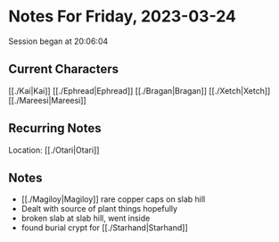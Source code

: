 # Notes For Friday, 2023-03-24
Session began at 20:06:04
## Current Characters
[[./Kai|Kai]]
[[./Ephread|Ephread]]
[[./Bragan|Bragan]]
[[./Xetch|Xetch]]
[[./Mareesi|Mareesi]]
## Recurring Notes
Location: [[./Otari|Otari]]
## Notes
- [[./Magiloy|Magiloy]] rare copper caps on slab hill
- Dealt with source of plant things hopefully
- broken slab at slab hill, went inside
- found burial crypt for [[./Starhand|Starhand]]